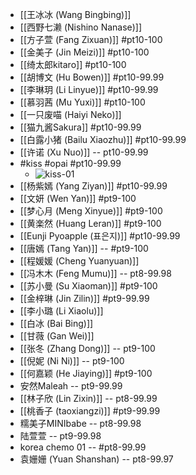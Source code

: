 - [[王冰冰 (Wang Bingbing)]]
- [[西野七濑 (Nishino Nanase)]]
- [[方子萱 (Fang Zixuan)]] #pt10-100
- [[金美子 (Jin Meizi)]] #pt10-100
- [[绮太郎kitaro]] #pt10-100
- [[胡博文 (Hu Bowen)]] #pt10-99.99
- [[李琳玥 (Li Linyue)]] #pt10-99.99
- [[慕羽茜 (Mu Yuxi)]] #pt10-100
- [[一只废喵 (Haiyi Neko)]]
- [[猫九酱Sakura]] #pt10-99.99
- [[白露小猪 (Bailu Xiaozhu)]] #pt10-99.99
- [[许诺 (Xu Nuo)]] -- pt10-99.99
- #kiss #opai #pt10-99.99
    - ![kiss-01](https://firebasestorage.googleapis.com/v0/b/firescript-577a2.appspot.com/o/imgs%2Fapp%2FXELiu-NovaKG%2FfalURiarbO.webp?alt=media&token=a0b2bbf5-b411-408b-9053-873562f634a9)
- [[杨紫嫣 (Yang Ziyan)]] #pt10-99.99
- [[文妍 (Wen Yan)]] #pt9-100
- [[梦心月 (Meng Xinyue)]] #pt9-100
- [[黄楽然 (Huang Leran)]] #pt9-100
- [[Eunji Pyoapple (표은지)]] #pt10-99.99
- [[唐嫣 (Tang Yan)]] -- #pt9-100
- [[程媛媛 (Cheng Yuanyuan)]]
- [[冯木木 (Feng Mumu)]] -- pt8-99.98
- [[苏小曼 (Su Xiaoman)]] #pt9-100
- [[金梓琳 (Jin Zilin)]] #pt9-99.99
- [[李小璐 (Li Xiaolu)]]
- [[白冰 (Bai Bing)]]
- [[甘薇 (Gan Wei)]]
- [[张冬 (Zhang Dong)]] -- pt9-100
- [[倪妮 (Ni Ni)]] -- pt9-100
- [[何嘉颖 (He Jiaying)]] #pt9-100
- 安然Maleah -- pt9-99.99
- [[林子欣 (Lin Zixin)]] -- pt8-99.99
- [[桃香子 (taoxiangzi)]] #pt9-99.99
- 糯美子MINIbabe -- pt8-99.98
- 陆萱萱 -- pt9-99.98
- korea chemo 01 -- #pt8-99.99
- 袁姗姗 (Yuan Shanshan) -- pt8-99.97
